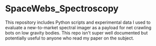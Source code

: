 # SpaceWebs_Spectroscopy
This repository includes Python scripts and experimental data I used to evaluate a new-to-market spectral imager as a payload for net crawling bots on low gravity bodies. This repo isn't super well documented but potentially useful to anyone who read my paper on the subject.
